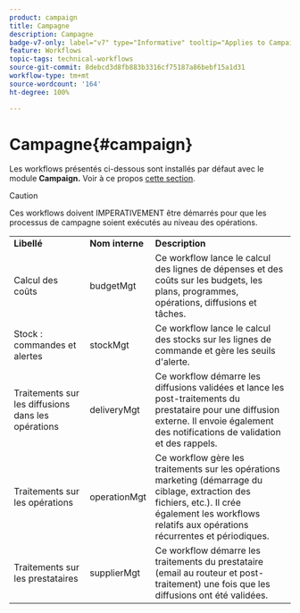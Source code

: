 ```yaml
---
product: campaign
title: Campagne
description: Campagne
badge-v7-only: label="v7" type="Informative" tooltip="Applies to Campaign Classic v7 only"
feature: Workflows
topic-tags: technical-workflows
source-git-commit: 8debcd3d8fb883b3316cf75187a86bebf15a1d31
workflow-type: tm+mt
source-wordcount: '164'
ht-degree: 100%

---
```



# Campagne{#campaign}



Les workflows présentés ci-dessous sont installés par défaut avec le module **Campaign.** Voir à ce propos [cette section](../../campaign/using/designing-marketing-campaigns.md).

>[!CAUTION]
>
>Ces workflows doivent IMPERATIVEMENT être démarrés pour que les processus de campagne soient exécutés au niveau des opérations.

<table> 
 <tbody> 
  <tr> 
   <td> <strong>Libellé</strong><br /> </td> 
   <td> <strong>Nom interne</strong><br /> </td> 
   <td> <strong>Description</strong><br /> </td> 
  </tr> 
  <tr> 
   <td> <span class="uicontrol">Calcul des coûts</span> <br /> </td> 
   <td> <span class="uicontrol">budgetMgt</span> <br /> </td> 
   <td> Ce workflow lance le calcul des lignes de dépenses et des coûts sur les budgets, les plans, programmes, opérations, diffusions et tâches.<br /> </td> 
  </tr> 
  <tr> 
   <td> <span class="uicontrol">Stock : commandes et alertes</span> <br /> </td> 
   <td> <span class="uicontrol">stockMgt</span> <br /> </td> 
   <td> Ce workflow lance le calcul des stocks sur les lignes de commande et gère les seuils d'alerte.<br /> </td> 
  </tr> 
  <tr> 
   <td> <span class="uicontrol">Traitements sur les diffusions dans les opérations</span> <br /> </td> 
   <td> <span class="uicontrol">deliveryMgt</span> <br /> </td> 
   <td> Ce workflow démarre les diffusions validées et lance les post-traitements du prestataire pour une diffusion externe. Il envoie également des notifications de validation et des rappels.<br /> </td> 
  </tr> 
  <tr> 
   <td> <span class="uicontrol">Traitements sur les opérations</span> <br /> </td> 
   <td> <span class="uicontrol">operationMgt</span> <br /> </td> 
   <td> Ce workflow gère les traitements sur les opérations marketing (démarrage du ciblage, extraction des fichiers, etc.). Il crée également les workflows relatifs aux opérations récurrentes et périodiques.<br /> </td> 
  </tr> 
  <tr> 
   <td> <span class="uicontrol">Traitements sur les prestataires</span> <br /> </td> 
   <td> <span class="uicontrol">supplierMgt</span> <br /> </td> 
   <td> Ce workflow démarre les traitements du prestataire (email au routeur et post-traitement) une fois que les diffusions ont été validées. <br /> </td> 
  </tr> 
 </tbody> 
</table>

